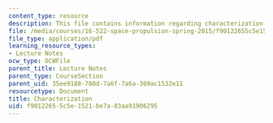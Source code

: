 ```yaml
---
content_type: resource
description: This file contains information regarding characterization.
file: /media/courses/16-522-space-propulsion-spring-2015/f90122655c5e1521be7a83aa91906295_MIT16_522S15_Charac.pdf
file_type: application/pdf
learning_resource_types:
- Lecture Notes
ocw_type: OCWFile
parent_title: Lecture Notes
parent_type: CourseSection
parent_uid: 35ee9188-780d-7a6f-7a6a-369ac1532e11
resourcetype: Document
title: Characterization
uid: f9012265-5c5e-1521-be7a-83aa91906295
---
```

